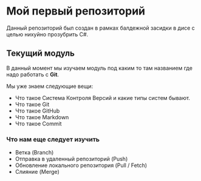 # Мой первый репозиторий

Данный репозиторий был создан в рамках балдежной засидки в дисе с целью нихуйно прозубрить C#.

## Текущий модуль
В данный момент мы изучаем модуль под каким то там названием где надо работать с **Git**.

Мы уже знаем следующие вещи:
* Что такое Система Контроля Версий и какие типы систем бывают.
* Что такое Git
* Что такое GitHub
* Что такое Markdown
* Что такое Commit

### Что нам еще следует изучить
* Ветка (Branch)
* Отправка в удаленный репозиторий (Push)
* Обновление локального репозитория (Pull / Fetch)
* Слияние (Merge)